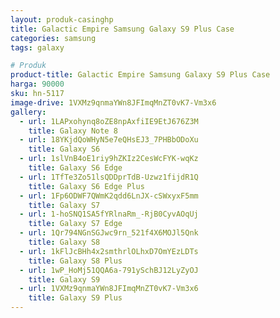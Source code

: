 ```yaml
---
layout: produk-casinghp
title: Galactic Empire Samsung Galaxy S9 Plus Case
categories: samsung
tags: galaxy

# Produk
product-title: Galactic Empire Samsung Galaxy S9 Plus Case
harga: 90000
sku: hn-5117
image-drive: 1VXMz9qnmaYWn8JFImqMnZT0vK7-Vm3x6
gallery:
  - url: 1LAPxohynq8oZE8npAxfiIE9EtJ676Z3M
    title: Galaxy Note 8
  - url: 18YKjdQoWHyN5e7eQHsEJ3_7PHBbODoXu
    title: Galaxy S6
  - url: 1slVnB4oE1riy9hZKIz2CesWcFYK-wqKz
    title: Galaxy S6 Edge
  - url: 1TfTe3Zo51lsQDDprTdB-Uzwz1fijdR1Q
    title: Galaxy S6 Edge Plus
  - url: 1Fp6ODWF7QWmK2qdd6LnJX-cSWxyxF5mm
    title: Galaxy S7
  - url: 1-hoSNQ1SA5fYRlnaRm_-RjB0CyvAOqUj
    title: Galaxy S7 Edge
  - url: 1Qr794NGnSGJwc9rn_521f4X6MOJl5Qnk
    title: Galaxy S8
  - url: 1kFlJcBHh4x2smthrlOLhxD7OmYEzLDTs
    title: Galaxy S8 Plus
  - url: 1wP_HoMj51QQA6a-791ySchBJ12LyZyOJ
    title: Galaxy S9
  - url: 1VXMz9qnmaYWn8JFImqMnZT0vK7-Vm3x6
    title: Galaxy S9 Plus
---
```

